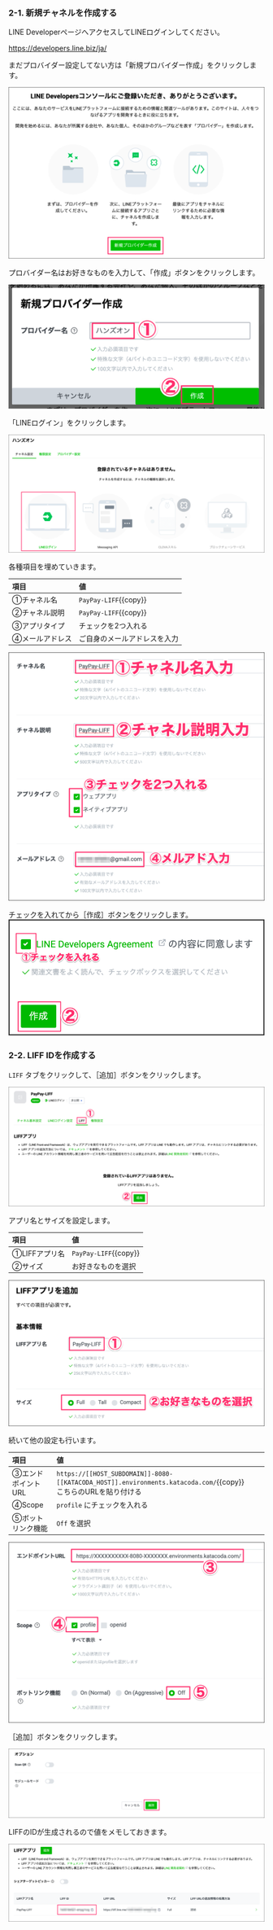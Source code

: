 ### 2-1. 新規チャネルを作成する
LINE DeveloperページへアクセスしてLINEログインしてください。

https://developers.line.biz/ja/

まだプロバイダー設定してない方は「新規プロバイダー作成」をクリックします。

![s200](https://raw.githubusercontent.com/gaomar/katacoda-scenarios/master/paypay-liff-handson-playground/images/s200.png)

プロバイダー名はお好きなものを入力して、「作成」ボタンをクリックします。

![s201](https://raw.githubusercontent.com/gaomar/katacoda-scenarios/master/paypay-liff-handson-playground/images/s201.png)

「LINEログイン」をクリックします。

![s202](https://raw.githubusercontent.com/gaomar/katacoda-scenarios/master/paypay-liff-handson-playground/images/s202.png)

各種項目を埋めていきます。

|項目|値|
|:--|:--|
|①チャネル名|`PayPay-LIFF`{{copy}}|
|②チャネル説明|`PayPay-LIFF`{{copy}}|
|③アプリタイプ|チェックを2つ入れる|
|④メールアドレス|ご自身のメールアドレスを入力|

![s203](https://raw.githubusercontent.com/gaomar/katacoda-scenarios/master/paypay-liff-handson-playground/images/s203.png)

チェックを入れてから［作成］ボタンをクリックします。
![s204](https://raw.githubusercontent.com/gaomar/katacoda-scenarios/master/liff-v2-handson-playground/images/s204.png)

### 2-2. LIFF IDを作成する
`LIFF` タブをクリックして、［追加］ボタンをクリックします。

![s206](https://raw.githubusercontent.com/gaomar/katacoda-scenarios/master/paypay-liff-handson-playground/images/s206.png)

アプリ名とサイズを設定します。

|項目|値|
|:--|:--|
|①LIFFアプリ名|`PayPay-LIFF`{{copy}}|
|②サイズ|お好きなものを選択|

![s207](https://raw.githubusercontent.com/gaomar/katacoda-scenarios/master/paypay-liff-handson-playground/images/s207.png)

続いて他の設定も行います。

|項目|値|
|:--|:--|
|③エンドポイントURL|`https://[[HOST_SUBDOMAIN]]-8080-[[KATACODA_HOST]].environments.katacoda.com/`{{copy}} <br>こちらのURLを貼り付ける|
|④Scope| `profile` にチェックを入れる|
|⑤ボットリンク機能| `Off` を選択|

![s208](https://raw.githubusercontent.com/gaomar/katacoda-scenarios/master/paypay-liff-handson-playground/images/s208.png)

［追加］ボタンをクリックします。

![s209](https://raw.githubusercontent.com/gaomar/katacoda-scenarios/master/paypay-liff-handson-playground/images/s209.png)

LIFFのIDが生成されるので値をメモしておきます。

![s210](https://raw.githubusercontent.com/gaomar/katacoda-scenarios/master/paypay-liff-handson-playground/images/s210.png)
